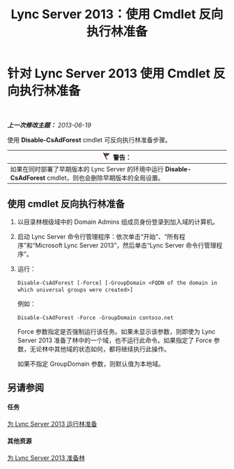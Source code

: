 ﻿---
title: Lync Server 2013：使用 Cmdlet 反向执行林准备
TOCTitle: 使用 Cmdlet 反向执行林准备
ms:assetid: f48c7eb3-ccb0-48e6-ac79-ab7c7062b9d3
ms:mtpsurl: https://technet.microsoft.com/zh-cn/library/Gg413024(v=OCS.15)
ms:contentKeyID: 49314746
ms.date: 05/19/2016
mtps_version: v=OCS.15
ms.translationtype: HT
---

# 针对 Lync Server 2013 使用 Cmdlet 反向执行林准备

 

_**上一次修改主题：** 2013-06-19_

使用 **Disable-CsAdForest** cmdlet 可反向执行林准备步骤。

<table>
<thead>
<tr class="header">
<th><img src="images/JJ205186.Caution(OCS.15).gif" title="Caution" alt="Caution" />警告：</th>
</tr>
</thead>
<tbody>
<tr class="odd">
<td>如果在同时部署了早期版本的 Lync Server 的环境中运行 <strong>Disable-CsAdForest</strong> cmdlet，则也会删除早期版本的全局设置。</td>
</tr>
</tbody>
</table>


## 使用 cmdlet 反向执行林准备

1.  以目录林根级域中的 Domain Admins 组成员身份登录到加入域的计算机。

2.  启动 Lync Server 命令行管理程序：依次单击“开始”、“所有程序”和“Microsoft Lync Server 2013”，然后单击“Lync Server 命令行管理程序”。

3.  运行：
    
        Disable-CsAdForest [-Force] [-GroupDomain <FQDN of the domain in which universal groups were created>]
    
    例如：
    
        Disable-CsAdForest -Force -GroupDomain contoso.net
    
    Force 参数指定是否强制运行该任务。如果未显示该参数，则即使为 Lync Server 2013 准备了林中的一个域，也不运行此命令。如果指定了 Force 参数，无论林中其他域的状态如何，都将继续执行此操作。
    
    如果不指定 GroupDomain 参数，则默认值为本地域。

## 另请参阅

#### 任务

[为 Lync Server 2013 运行林准备](lync-server-2013-running-forest-preparation.md)  

#### 其他资源

[为 Lync Server 2013 准备林](lync-server-2013-preparing-the-forest.md)


